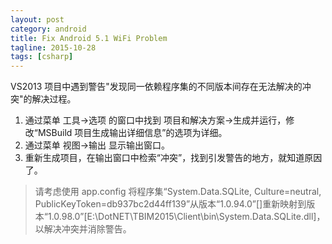 ```yaml
---
layout: post
category: android
title: Fix Android 5.1 WiFi Problem
tagline: 2015-10-28
tags: [csharp]
---
```


VS2013 项目中遇到警告"发现同一依赖程序集的不同版本间存在无法解决的冲突"的解决过程。

<!--more-->

1. 通过菜单 工具->选项 的窗口中找到 项目和解决方案->生成并运行，修改“MSBuild 项目生成输出详细信息”的选项为详细。
2. 通过菜单 视图->输出 显示输出窗口。
3. 重新生成项目，在输出窗口中检索“冲突”，找到引发警告的地方，就知道原因了。

> 请考虑使用 app.config 将程序集“System.Data.SQLite, Culture=neutral, PublicKeyToken=db937bc2d44ff139”从版本“1.0.94.0”[]重新映射到版本“1.0.98.0”[E:\DotNET\TBIM2015\Client\bin\System.Data.SQLite.dll]，以解决冲突并消除警告。
